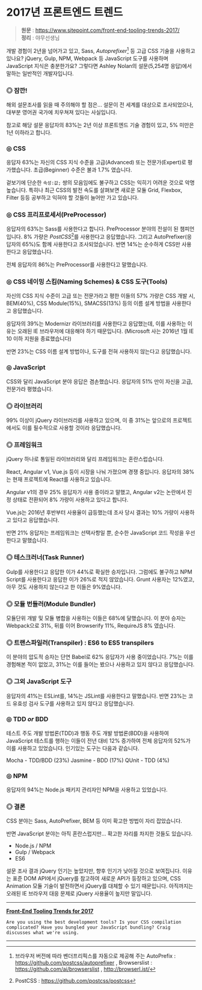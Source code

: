 # 2017년 프론트엔드 트렌드

> **원문** : https://www.sitepoint.com/front-end-tooling-trends-2017/  
> **정리** : 야무선생님


개발 경험이 2년을 넘어가고 있고, Sass, *Autoprefixer*[^1] 등 고급 CSS 기술을 사용하고 있나요? jQuery, Gulp, NPM, Webpack 등 JavaScript 도구를 사용하며 JavaScript 지식은 충분한가요? 그렇다면 Ashley Nolan의 설문(5,254명 응답)에서 말하는 일반적인 개발자입니다.



### ◎ 잠깐!

해외 설문조사를 읽을 때 주의해야 할 점은... 설문이 전 세계를 대상으로 조사되었으나, 대부분 영어권 국가에 치우쳐져 있다는 사실입니다.

참고로 해당 설문 응답자의 83%는 2년 이상 프론트엔드 기술 경험이 있고, 5% 미만은 1년 이하라고 합니다.



### ◎ CSS

응답자 63%는 자신의 CSS 지식 수준을 고급(Advanced) 또는 전문가(Expert)로 평가했습니다. 초급(Beginner) 수준은 불과 1.7% 였습니다.

겉보기에 단순한 `속성:값;` 쌍의 모음임에도 불구하고 CSS는 익히기 어려운 것으로 악명 높습니다. 특히나 최근 CSS의 발전 속도를 살펴보면 새로운 모듈 Grid, Flexbox, Filter 등등 공부하고 익혀야 할 것들이 늘어만 가고 있습니다.



### ◎ CSS 프리프로세서(PreProcessor)

응답자의 63%는 Sass를 사용한다고 합니다. PreProcessor 분야의 전설이 된 챔피언입니다. 8% 가량은 *PostCSS*[^2]를 사용한다고 응답했습니다. 그리고 AutoPrefixer(응답자의 65%)도 함께 사용한다고 조사되었습니다. 반면 14%는 순수하게 CSS만 사용한다고 응답했습니다.

전체 응답자의 86%는 PreProcessor를 사용한다고 말했습니다.



### ◎ CSS 네이밍 스킴(Naming Schemes) & CSS 도구(Tools)

자신의 CSS 지식 수준이 고급 또는 전문가라고 평한 이들의 57% 가량은 CSS 개발 시, BEM(40%), CSS Module(15%), SMACSS(13%) 등의 이름 설계 방법을 사용한다고 응답했습니다.

응답자의 39%는 Modernizr 라이브러리를 사용한다고 응답했는데, 이를 사용하는 이유는 오래된 IE 브라우저에 대응해야 하기 때문입니다. (Microsoft 사는 2016년 1월 IE 10 이하 지원을 종료했습니다)

반면 23%는 CSS 이름 설계 방법이나, 도구를 전혀 사용하지 않는다고 응답했습니다.



### ◎ JavaScript

CSS와 달리 JavaScript 분야 응답은 겸손했습니다. 응답자의 51% 만이 자신을 고급, 전문가라 평했습니다.



### ◎ 라이브러리

99% 이상이 jQuery 라이브러리를 사용하고 있으며, 이 중 31%는 앞으로의 프로젝트에서도 이를 필수적으로 사용할 것이라 응답했습니다.



### ◎ 프레임워크

jQuery 하나로 통일된 라이브러리와 달리 프레임워크는 혼란스럽습니다.

React, Angular v1, Vue.js 등이 시장을 나눠 가졌으며 경쟁 중입니다. 응답자의 38%는 현재 프로젝트에 React를 사용하고 있습니다.

Angular v1의 경우 25% 응답자가 사용 중이라고 말했고, Angular v2는 논란에서 진정 상태로 전환되어 8% 가량이 사용하고 있다고 합니다.

Vue.js는 2016년 후반부터 사용율이 급등했는데 조사 당시 결과는 10% 가량이 사용하고 있다고 응답했습니다.

반면 21% 응답자는 프레임워크는 선택사항일 뿐, 순수한 JavaScript 코드 작성을 우선한다고 말했습니다.



### ◎ 테스크러너(Task Runner)

Gulp를 사용한다고 응답한 이가 44%로 확실한 승자입니다. 그럼에도 불구하고 NPM Script를 사용한다고 응답한 이가 26%로 적지 않았습니다. Grunt 사용자는 12%였고, 아무 것도 사용하지 않는다고 한 이들은 9%였습니다.



### ◎ 모듈 번들러(Module Bundler)

모듈단위 개발 및 모듈 병합을 사용하는 이들은 68%에 달했습니다. 이 분야 승자는 Webpack으로 31%, 뒤를 이어 Browserify 11%, RequireJS 8% 였습니다.



### ◎ 트랜스파일러(Transpiler) : ES6 to ES5 transpilers

이 분야의 압도적 승자는 단연 Babel로 62% 응답자가 사용 중이었습니다. 7%는 이를 경험해본 적이 없었고, 31%는 이를 들어는 봤으나 사용하고 있지 않다고 응답했습니다.



### ◎ 그외 JavaScript 도구

응답자의 41%는 ESLint를, 14%는 JSLint를 사용한다고 말했습니다. 반면 23%는 코드 유효성 검사 도구를 사용하고 있지 않다고 응답했습니다.



### ◎ TDD _or_ BDD

테스트 주도 개발 방법론(TDD)과 행동 주도 개발 방법론(BDD)을 사용하여 JavaScript 테스트를 행하는 이들이 전년 대비 12% 증가하여 전체 응답자의 52%가 이를 사용하고 있었습니다. 인기있는 도구는 다음과 같습니다.

Mocha - TDD/BDD (23%)
Jasmine - BDD (17%)
QUnit - TDD (4%)



### ◎ NPM

응답자의 94%는 Node.js 패키지 관리자인 NPM을 사용하고 있었습니다.



### ◎ 결론

CSS 분야는 Sass, AutoPrefixer, BEM 등 이미 확고한 방법이 자리 잡았습니다.

반면 JavaScript 분야는 아직 혼란스럽지만... 확고한 자리를 차지한 것들도 있습니다.

- Node.js / NPM
- Gulp / Webpack
- ES6

설문 조사 결과 jQuery 인기는 높았지만, 향후 인기가 낮아질 것으로 보여집니다. 이유는 표준 DOM API에서 jQuery를 참고하여 새로운 API가 등장하고 있으며, CSS Animation 모듈 기술이 발전하면서 jQuery를 대체할 수 있기 때문입니다. 아직까지는 오래된 IE 브라우저 대응 문제로 jQuery 사용율이 높지만 말입니다.

---

**[Front-End Tooling Trends for 2017](https://www.sitepoint.com/front-end-tooling-trends-2017/)**

	Are you using the best development tools? Is your CSS compilation complicated? Have you bungled your JavaScript bundling? Craig discusses what we're using.


---

[^1]: 브라우저 버전에 따라 벤더프리픽스를 자동으로 제공해 주는 AutoPrefix : https://github.com/postcss/autoprefixer , Browserslist : https://github.com/ai/browserslist  , http://browserl.ist/

[^2]: PostCSS : https://github.com/postcss/postcss

